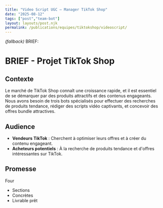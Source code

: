 ```yaml
---
title: "Video Script UGC — Manager TikTok Shop"
date: "2025-08-12"
tags: ["post","team-bot"]
layout: layouts/post.njk
permalink: /publications/equipes/tiktokshop/videoscript/
---
```

*(fallback)* BRIEF:
# BRIEF - Projet TikTok Shop

## Contexte
Le marché de TikTok Shop connaît une croissance rapide, et il est essentiel de se démarquer par des produits attractifs et des contenus engageants. Nous avons besoin de trois bots spécialisés pour effectuer des recherches de produits tendance, rédiger des scripts vidéo captivants, et concevoir des offres bundle attractives.

## Audience
- **Vendeurs TikTok** : Cherchent à optimiser leurs offres et à créer du contenu engageant.
- **Acheteurs potentiels** : À la recherche de produits tendance et d'offres intéressantes sur TikTok.

## Promesse
Four

- Sections
- Concrètes
- Livrable prêt
